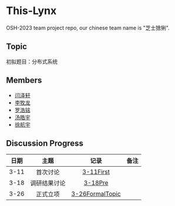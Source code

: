 # This-Lynx

OSH-2023 team project repo, our chinese team name is "芝士猞猁".

## Topic

初拟题目：分布式系统

## Members

- [闫泽轩](https://github.com/yuriYanZeXuan)
- [李牧龙](https://github.com/NanqiOP)
- [罗浩铭](https://github.com/4332001876)
- [汤皓宇](https://github.com/himalalps)
- [徐航宇](https://github.com/XhyDds)

## Discussion Progress

| 日期  |     主题     |                          记录                           | 备注  |
| :---: | :----------: | :-----------------------------------------------------: | :---: |
| 3-11  |   首次讨论   |       [3-11First](./docs/discussion/3-11First.md)       |       |
| 3-18  | 调研结果讨论 |         [3-18Pre](./docs/discussion/3-18Pre.md)         |       |
| 3-26  |   正式立项   | [3-26FormalTopic](./docs/discussion/3-26FormalTopic.md) |       |
